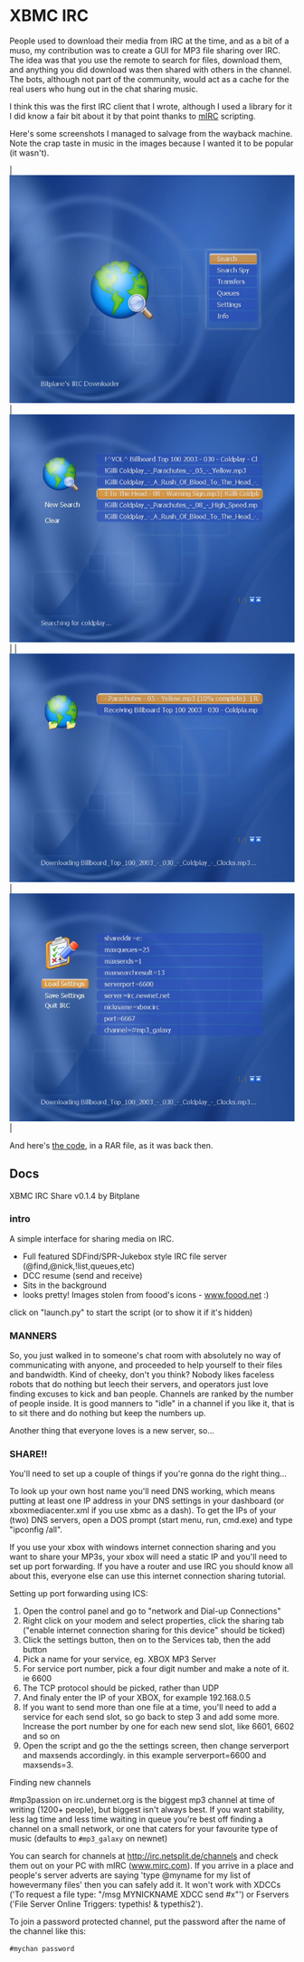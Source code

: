 # XBMC IRC

People used to download their media from IRC at the time, and as a bit of a 
muso, my contribution was to create a GUI for MP3 file sharing over IRC. The
idea was that you use the remote to search for files, download them, and
anything you did download was then shared with others in the channel. The bots,
although not part of the community, would act as a cache for the real users who
hung out in the chat sharing music.

I think this was the first IRC client that I wrote, although I used a library
for it I did know a fair bit about it by that point thanks to [mIRC](/dev/mirc)
scripting.

Here's some screenshots I managed to salvage from the wayback machine. Note the
crap taste in music in the images because I wanted it to be popular (it wasn't).


| ![1](1.jpg) | ![2](2.jpg) |
| ![3](3.jpg) | ![4](4.jpg) |

And here's [the code](xbmcirc014.rar), in a RAR file, as it was back then.

## Docs

XBMC IRC Share v0.1.4 by Bitplane

### intro

A simple interface for sharing media on IRC.

* Full featured SDFind/SPR-Jukebox style IRC file server 
  (@find,@nick,!list,queues,etc)
* DCC resume (send and receive)
* Sits in the background
* looks pretty! Images stolen from foood's icons - www.foood.net :) 

click on "launch.py" to start the script (or to show it if it's hidden)

### MANNERS

So, you just walked in to someone's chat room with absolutely no way of
communicating with anyone, and proceeded to help yourself to their files
and bandwidth. Kind of cheeky, don't you think? 
Nobody likes faceless robots that do nothing but leech their servers, and
operators just love finding excuses to kick and ban people. 
Channels are ranked by the number of people inside. It is good manners to
"idle" in a channel if you like it, that is to sit there and do nothing but
keep the numbers up.

Another thing that everyone loves is a new server, so...

### SHARE!!

You'll need to set up a couple of things if you're gonna do the right thing...

To look up your own host name you'll need DNS working, which means putting at
least one IP address in your DNS settings in your dashboard (or
xboxmediacenter.xml if you use xbmc as a dash). To get the IPs of your (two)
DNS servers, open a DOS prompt (start menu, run, cmd.exe) and type
"ipconfig /all".

If you use your xbox with windows internet connection sharing and you want to
share your MP3s, your xbox will need a static IP and you'll need to set up
port forwarding. If you have a router and use IRC you should know all about
this, everyone else can use this internet connection sharing tutorial. 

Setting up port forwarding using ICS:

1. Open the control panel and go to "network and Dial-up Connections"
2. Right click on your modem and select properties, click the sharing tab 
   ("enable internet connection sharing for this device" should be ticked)
3. Click the settings button, then on to the Services tab, then the add button
4. Pick a name for your service, eg. XBOX MP3 Server
5. For service port number, pick a four digit number and make a note of it. 
   ie 6600
6. The TCP protocol should be picked, rather than UDP
7. And finaly enter the IP of your XBOX, for example 192.168.0.5
8. If you want to send more than one file at a time, you'll need to add a
   service for each send slot, so go back to step 3 and add some more. Increase
   the port number by one for each new send slot, like 6601, 6602 and so on
9. Open the script and go the the settings screen, then change serverport and
   maxsends accordingly. in this example serverport=6600 and maxsends=3.

Finding new channels

#mp3passion on irc.undernet.org is the biggest mp3 channel at time of writing
(1200+ people), but biggest isn't always best. If you want stability, less lag
time and less time waiting in queue you're best off finding a channel on a small
network, or one that caters for your favourite type of music (defaults to 
`#mp3_galaxy` on newnet)

You can search for channels at http://irc.netsplit.de/channels and check them
out on your PC with mIRC (www.mirc.com). If you arrive in a place and people's
server adverts are saying 'type @myname for my list of howevermany files' then
you can safely add it. It won't work with XDCCs ('To request a file type:
"/msg MYNICKNAME XDCC send #x"') or Fservers
('File Server Online  Triggers: typethis! & typethis2').


To join a password protected channel, put the password after the name of the
channel like this:

    #mychan password



